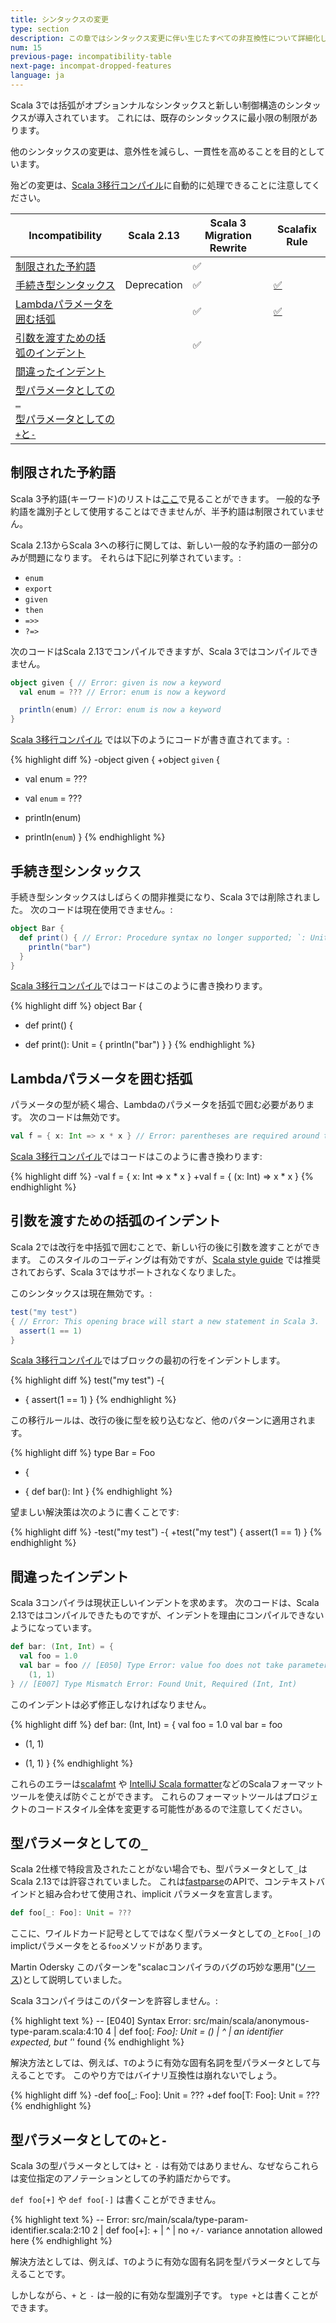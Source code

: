 ```yaml
---
title: シンタックスの変更
type: section
description: この章ではシンタックス変更に伴い生じたすべての非互換性について詳細化します
num: 15
previous-page: incompatibility-table
next-page: incompat-dropped-features
language: ja
---
```


Scala 3では括弧がオプションナルなシンタックスと新しい制御構造のシンタックスが導入されています。
これには、既存のシンタックスに最小限の制限があります。

他のシンタックスの変更は、意外性を減らし、一貫性を高めることを目的としています。

殆どの変更は、[Scala 3移行コンパイル](tooling-migration-mode.html)に自動的に処理できることに注意してください。

|Incompatibility|Scala 2.13|Scala 3 Migration Rewrite|Scalafix Rule|
|--- |--- |--- |--- |
|[制限された予約語](#制限された予約語)||✅||
|[手続き型シンタックス](#手続き型シンタックス)|Deprecation|✅|[✅](https://scalacenter.github.io/scalafix/docs/rules/ProcedureSyntax.html)|
|[Lambdaパラメータを囲む括弧](#lambdaパラメータを囲む括弧)||✅|[✅](https://github.com/ohze/scala-rewrites/tree/dotty/#fixscala213parensaroundlambda)|
|[引数を渡すための括弧のインデント](#引数を渡すための括弧のインデント)||✅||
|[間違ったインデント](#間違ったインデント)||||
|[型パラメータとしての`_`](#型パラメータとしての_)||||
|[型パラメータとしての`+`と`-`](#型パラメータとしてのと-)||||

## 制限された予約語

Scala 3予約語(キーワード)のリストは[ここ](https://dotty.epfl.ch/docs/internals/syntax.html#keywords)で見ることができます。
一般的な予約語を識別子として使用することはできませんが、半予約語は制限されていません。

Scala 2.13からScala 3への移行に関しては、新しい一般的な予約語の一部分のみが問題になります。
それらは下記に列挙されています。:
- `enum`
- `export`
- `given`
- `then`
- `=>>`
- `?=>`

次のコードはScala 2.13でコンパイルできますが、Scala 3ではコンパイルできません。

```scala
object given { // Error: given is now a keyword
  val enum = ??? // Error: enum is now a keyword

  println(enum) // Error: enum is now a keyword
}
```

[Scala 3移行コンパイル](tooling-migration-mode.html) では以下のようにコードが書き直されてます。:

{% highlight diff %}
-object given {
+object `given` {
-  val enum = ???
+  val `enum` = ???

-  println(enum)
+  println(`enum`)
}
{% endhighlight %}

## 手続き型シンタックス

手続き型シンタックスはしばらくの間非推奨になり、Scala 3では削除されました。
次のコードは現在使用できません。:

```scala
object Bar {
  def print() { // Error: Procedure syntax no longer supported; `: Unit =` should be inserted here
    println("bar")
  }
}
```

[Scala 3移行コンパイル](tooling-migration-mode.html)ではコードはこのように書き換わります。

{% highlight diff %}
object Bar {
-  def print() {
+  def print(): Unit = {
    println("bar")
  }
}
{% endhighlight %}

## Lambdaパラメータを囲む括弧

パラメータの型が続く場合、Lambdaのパラメータを括弧で囲む必要があります。
次のコードは無効です。

```scala
val f = { x: Int => x * x } // Error: parentheses are required around the parameter of a lambda
```

[Scala 3移行コンパイル](tooling-migration-mode.html)ではコードはこのように書き換わります:

{% highlight diff %}
-val f = { x: Int => x * x }
+val f = { (x: Int) => x * x }
{% endhighlight %}

## 引数を渡すための括弧のインデント

Scala 2では改行を中括弧で囲むことで、新しい行の後に引数を渡すことができます。
このスタイルのコーディングは有効ですが、[Scala style guide](https://docs.scala-lang.org/style) では推奨されておらず、Scala 3ではサポートされなくなりました。

このシンタックスは現在無効です。:
```scala
test("my test")
{ // Error: This opening brace will start a new statement in Scala 3.
  assert(1 == 1)
}
```

[Scala 3移行コンパイル](tooling-migration-mode.html)ではブロックの最初の行をインデントします。

{% highlight diff %}
test("my test")
-{
+  {
  assert(1 == 1)
}
{% endhighlight %}

この移行ルールは、改行の後に型を絞り込むなど、他のパターンに適用されます。

{% highlight diff %}
type Bar = Foo
- {
+   {
  def bar(): Int
}
{% endhighlight %}

望ましい解決策は次のように書くことです:

{% highlight diff %}
-test("my test")
-{
+test("my test") {
  assert(1 == 1)
}
{% endhighlight %}

## 間違ったインデント

Scala 3コンパイラは現状正しいインデントを求めます。
次のコードは、Scala 2.13ではコンパイルできたものですが、インデントを理由にコンパイルできないようになっています。

```scala
def bar: (Int, Int) = {
  val foo = 1.0
  val bar = foo // [E050] Type Error: value foo does not take parameters
    (1, 1)
} // [E007] Type Mismatch Error: Found Unit, Required (Int, Int)
```

このインデントは必ず修正しなければなりません。

{% highlight diff %}
def bar: (Int, Int) = {
  val foo = 1.0
  val bar = foo
-    (1, 1)
+  (1, 1)
}
{% endhighlight %}

これらのエラーは[scalafmt](https://scalameta.org/scalafmt/) や [IntelliJ Scala formatter](https://www.jetbrains.com/help/idea/reformat-and-rearrange-code.html)などのScalaフォーマットツールを使えば防ぐことができます。
これらのフォーマットツールはプロジェクトのコードスタイル全体を変更する可能性があるので注意してください。

## 型パラメータとしての`_`

Scala 2仕様で特段言及されたことがない場合でも、型パラメータとして`_`はScala 2.13では許容されていました。
これは[fastparse](https://index.scala-lang.org/lihaoyi/fastparse)のAPIで、コンテキストバインドと組み合わせて使用され、implicit パラメータを宣言します。


```scala
def foo[_: Foo]: Unit = ???
```

ここに、ワイルドカード記号としてではなく型パラメータとしての`_`と`Foo[_]`のimplictパラメータをとる`foo`メソッドがあります。

Martin Odersky このパターンを"scalacコンパイラのバグの巧妙な悪用"([ソース](https://www.reddit.com/r/scala/comments/fczcvo/mysterious_context_bounds_in_fastparse_2/fjecokn/))として説明していました。

Scala 3コンパイラはこのパターンを許容しません。: 

{% highlight text %}
-- [E040] Syntax Error: src/main/scala/anonymous-type-param.scala:4:10
4 |  def foo[_: Foo]: Unit = ()
  |          ^
  |          an identifier expected, but '_' found
{% endhighlight %}

解決方法としては、例えば、`T`のように有効な固有名詞を型パラメータとして与えることです。
このやり方ではバイナリ互換性は崩れないでしょう。

{% highlight diff %}
-def foo[_: Foo]: Unit = ???
+def foo[T: Foo]: Unit = ???
{% endhighlight %}

## 型パラメータとしての`+`と`-`

Scala 3の型パラメータとしては`+` と `-` は有効ではありません、なぜならこれらは変位指定のアノテーションとしての予約語だからです。

`def foo[+]` や `def foo[-]` は書くことができません。

{% highlight text %}
-- Error: src/main/scala/type-param-identifier.scala:2:10 
2 |  def foo[+]: +
  |          ^
  |          no `+/-` variance annotation allowed here
{% endhighlight %}

解決方法としては、例えば、`T`のように有効な固有名詞を型パラメータとして与えることです。

しかしながら、`+` と `-` は一般的に有効な型識別子です。
`type +`とは書くことができます。
